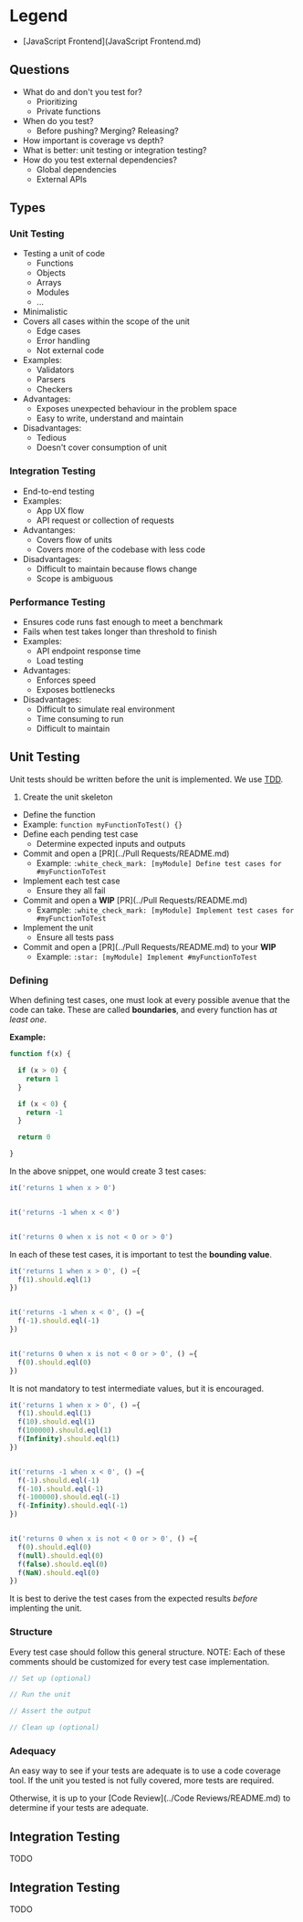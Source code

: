 # Legend

* [JavaScript Frontend](JavaScript Frontend.md)


## Questions


* What do and don't you test for?
  * Prioritizing
  * Private functions
* When do you test?
  * Before pushing? Merging? Releasing?
* How important is coverage vs depth?
* What is better: unit testing or integration testing?
* How do you test external dependencies?
  * Global dependencies
  * External APIs



## Types

### Unit Testing

* Testing a unit of code
  * Functions
  * Objects
  * Arrays
  * Modules
  * ...
* Minimalistic
* Covers all cases within the scope of the unit
  * Edge cases
  * Error handling
  * Not external code
* Examples:
  * Validators
  * Parsers
  * Checkers
* Advantages:
  * Exposes unexpected behaviour in the problem space
  * Easy to write, understand and maintain
* Disadvantages:
  * Tedious
  * Doesn't cover consumption of unit



### Integration Testing

* End-to-end testing
* Examples:
  * App UX flow
  * API request or collection of requests
* Advantanges:
  * Covers flow of units
  * Covers more of the codebase with less code
* Disadvantages:
  * Difficult to maintain because flows change
  * Scope is ambiguous



### Performance Testing

* Ensures code runs fast enough to meet a benchmark
* Fails when test takes longer than threshold to finish
* Examples:
  * API endpoint response time
  * Load testing
* Advantages:
  * Enforces speed
  * Exposes bottlenecks
* Disadvantages:
  * Difficult to simulate real environment
  * Time consuming to run
  * Difficult to maintain



## Unit Testing

Unit tests should be written before the unit is implemented. We use [TDD](https://en.wikipedia.org/wiki/Test-driven_development).

1. Create the unit skeleton
  * Define the function
  * Example: `function myFunctionToTest() {}`
* Define each pending test case
  * Determine expected inputs and outputs
* Commit and open a [PR](../Pull Requests/README.md)
  * Example: `:white_check_mark: [myModule] Define test cases for #myFunctionToTest`
* Implement each test case
  * Ensure they all fail
* Commit and open a **WIP** [PR](../Pull Requests/README.md)
  * Example: `:white_check_mark: [myModule] Implement test cases for #myFunctionToTest`
* Implement the unit
  * Ensure all tests pass
* Commit and open a [PR](../Pull Requests/README.md) to your **WIP**
  * Example: `:star: [myModule] Implement #myFunctionToTest`



### Defining

When defining test cases, one must look at every possible avenue that the code can take. These are called **boundaries**, and every function has _at least one_.

**Example:**

```jsx
function f(x) {

  if (x > 0) {
    return 1
  }

  if (x < 0) {
    return -1
  }

  return 0

}
```

In the above snippet, one would create 3 test cases:
```jsx
it('returns 1 when x > 0')


it('returns -1 when x < 0')


it('returns 0 when x is not < 0 or > 0')
```

In each of these test cases, it is important to test the **bounding value**.
```jsx
it('returns 1 when x > 0', () ={
  f(1).should.eql(1)
})


it('returns -1 when x < 0', () ={
  f(-1).should.eql(-1)
})


it('returns 0 when x is not < 0 or > 0', () ={
  f(0).should.eql(0)
})
```

It is not mandatory to test intermediate values, but it is encouraged.
```jsx
it('returns 1 when x > 0', () ={
  f(1).should.eql(1)
  f(10).should.eql(1)
  f(100000).should.eql(1)
  f(Infinity).should.eql(1)
})


it('returns -1 when x < 0', () ={
  f(-1).should.eql(-1)
  f(-10).should.eql(-1)
  f(-100000).should.eql(-1)
  f(-Infinity).should.eql(-1)
})


it('returns 0 when x is not < 0 or > 0', () ={
  f(0).should.eql(0)
  f(null).should.eql(0)
  f(false).should.eql(0)
  f(NaN).should.eql(0)
})
```

It is best to derive the test cases from the expected results _before_ implenting the unit.



### Structure

Every test case should follow this general structure.
NOTE: Each of these comments should be customized for every test case implementation.

```jsx
// Set up (optional)

// Run the unit

// Assert the output

// Clean up (optional)
```



### Adequacy

An easy way to see if your tests are adequate is to use a code coverage tool. If the unit you tested is not fully covered, more tests are required.

Otherwise, it is up to your [Code Review](../Code Reviews/README.md) to determine if your tests are adequate.



## Integration Testing

TODO


## Integration Testing

TODO